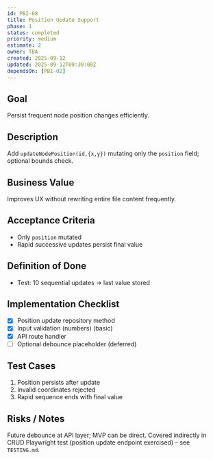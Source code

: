 ```yaml
---
id: PBI-08
title: Position Update Support
phase: 1
status: completed
priority: medium
estimate: 2
owner: TBA
created: 2025-09-12
updated: 2025-09-12T00:30:00Z
dependsOn: [PBI-02]
---
```


## Goal
Persist frequent node position changes efficiently.

## Description
Add `updateNodePosition(id,{x,y})` mutating only the `position` field; optional bounds check.

## Business Value
Improves UX without rewriting entire file content frequently.

## Acceptance Criteria
- Only `position` mutated
- Rapid successive updates persist final value

## Definition of Done
- Test: 10 sequential updates -> last value stored

## Implementation Checklist
- [x] Position update repository method
- [x] Input validation (numbers) (basic)
- [x] API route handler
- [ ] Optional debounce placeholder (deferred)

## Test Cases
1. Position persists after update
2. Invalid coordinates rejected
3. Rapid sequence ends with final value

## Risks / Notes
Future debounce at API layer; MVP can be direct. Covered indirectly in CRUD Playwright test (position update endpoint exercised) – see `TESTING.md`.
